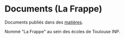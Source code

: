 # Documents (La Frappe)

Documents publiés dans des [matières](../curriculum).

Nommé "La Frappe" au sein des écoles de Toulouse INP.
